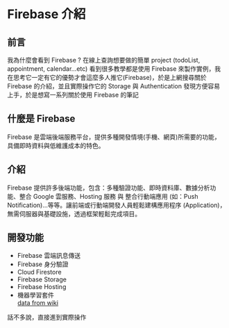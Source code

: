 # Firebase 介紹

## 前言

我為什麼會看到 Firebase ? 在線上查詢想要做的簡單 project (todoList, appointment, calendar...etc) 看到很多教學都是使用 Firebase 來製作實例，我在思考它一定有它的優勢才會這麼多人推它(Firebase)，於是上網搜尋關於 Firebase
的介紹，並且實際操作它的 Storage 與 Authentication 發現方便容易上手，於是想寫一系列關於使用 Firebase 的筆記

## 什麼是 Firebase

Firebase 是雲端後端服務平台，提供多種開發情境(手機、網頁)所需要的功能，具備即時資料與低維護成本的特色。

## 介紹

Firebase 提供許多後端功能，包含：多種驗證功能、即時資料庫、數據分析功能、整合 Google 雲服務、Hosting 服務 與 整合行動端應用 (如：Push Notification)...等等。讓前端或行動端開發人員輕鬆建構應用程序 (Application)，無需伺服器與基礎設施，透過框架輕鬆完成項目。

## 開發功能

- Firebase 雲端訊息傳送
- Firebase 身分驗證
- Cloud Firestore
- Firebase Storage
- Firebase Hosting
- 機器學習套件  
  [data from wiki](https://zh.wikipedia.org/wiki/Firebase)

話不多說，直接進到實際操作
